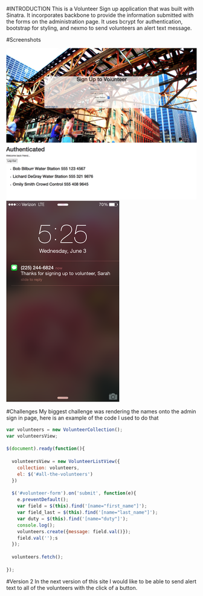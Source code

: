 
#INTRODUCTION
This is a Volunteer Sign up application that was built with Sinatra. It incorporates backbone to provide the information submitted with the forms on the administration page. It uses bcrypt for authentication, bootstrap for styling, and nexmo to send volunteers an alert text message.

#Screenshots

![Sign Up Page](/Home2.png)
![Admin Page](/Admin2.png)
![Screenshot](/Screenshot.png)

#Challenges
My biggest challenge was rendering the names onto the admin sign in page, here is an example of the code I used to do that

```javascript
var volunteers = new VolunteerCollection();
var volunteersView;

$(document).ready(function(){

  volunteersView = new VolunteerListView({
    collection: volunteers,
    el: $('#all-the-volunteers')
  })

  $('#volunteer-form').on('submit', function(e){
    e.preventDefault();
    var field = $(this).find('[name="first_name"]');
    var field_last = $(this).find('[name="last_name"]');
    var duty = $(this).find('[name="duty"]');
    console.log();
    volunteers.create({message: field.val()});
    field.val('');s
  });

  volunteers.fetch();

});


```
#Version 2
In the next version of this site I would like to be able to send alert text to all of the volunteers with the click of a button.
